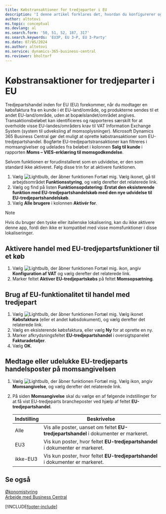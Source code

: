 ```yaml
---
title: Købstransaktioner for tredjeparter i EU
description: 'I denne artikel forklares det, hvordan du konfigurerer og bruger tredjepartskøbstransaktioner i Den Europæiske Union (EU).'
author: altotovi
ms.topic: conceptual
ms.devlang: al
ms.search.form: '50, 51, 52, 187, 317'
ms.search.keywords: 'EU3P, EU 3-P, EU 3-Party'
ms.date: 07/05/2024
ms.author: altotovi
ms.service: dynamics-365-business-central
ms.reviewer: bholtorf
---
```


# <a name="eu-third-party-purchase-transactions"></a>Købstransaktioner for tredjeparter i EU

Tredjepartshandel inden for EU (EU) forekommer, når du modtager en købsfaktura fra en kunde i ét EU-land/område, og produkterne sendes til et andet EU-land/område, uden at bopælslandet/området angives. Transaktionsbeløbet kan identificeres og rapporteres særskilt for at overholde visse EU-landes/områders krav til VAT Information Exchange System (system til udveksling af momsoplysninger). Microsoft Dynamics 365 Business Central gør det muligt at oprette købstransaktioner som EU-tredjepartshandel. Bogførte EU-tredjepartstransaktioner kan filtreres i momsangivelser og udelades fra beløbet i kolonnen **Salg til kunde** i rapporten **Moms – VIES-erklæring til momsgodkendelse**.

Selvom funktionen er forudinstalleret som en udvidelse, er den som standard ikke aktiveret. Følg disse trin for at aktivere funktionen.

1. Vælg ![Lightbulb, der åbner funktionen Fortæl mig.](media/ui-search/search_small.png "Fortæl mig, hvad du vil foretage dig") Vælg ikonet, gå til arbejdsområdet **Funktionsstyring**, og vælg derefter det relaterede link.
2. Vælg og find på listen **Funktionsopdatering: Erstat den eksisterende funktion med EU-tredjepartshandelskøb med den nye udvidelse til EU-tredjepartshandelskøb**.
3. Vælg **Alle brugere** i kolonnen **Aktivér for**.

> [!NOTE]
> Hvis du bruger den tyske eller italienske lokalisering, kan du ikke aktivere denne app, fordi den ikke er kompatibel med visse momsfunktioner i disse lokaliseringer.  

## <a name="enable-eu-third-party-trade-functionality-for-a-purchase"></a>Aktivere handel med EU-tredjepartsfunktioner til et køb

1. Vælg ![Lightbulb, der åbner funktionen Fortæl mig.](media/ui-search/search_small.png "Fortæl mig, hvad du vil foretage dig") ikon, angiv **Konfiguration af VAT** og vælg derefter det relaterede link.
2. Marker feltet **Aktiver EU-tredjepartskøbs** på feltet **Momsopsætning**.

## <a name="use-eu-third-party-trade-functionality"></a>Brug af EU-funktionalitet til handel med tredjepart

1. Vælg ![Lightbulb, der åbner funktionen Fortæl mig.](media/ui-search/search_small.png "Fortæl mig, hvad du vil foretage dig") Vælg ikonet **Købsfaktura** (eller et andet købsdokument), og vælg derefter det relaterede link.
2. Vælg en eksisterende købsfaktura, eller vælg **Ny** for at oprette en ny.
3. Marker afkrydsningsfeltet **EU-tredjepartshandel** i oversigtspanelet **Fakturadetaljer**.
4. Vælg **OK**.

## <a name="include-or-exclude-eu-third-party-trade-records-on-the-vat-statement"></a>Medtage eller udelukke EU-tredjeparts handelsposter på momsangivelsen

1. Vælg ![Lightbulb, der åbner funktionen Fortæl mig.](media/ui-search/search_small.png "Fortæl mig, hvad du vil foretage dig") Vælg ikon, angiv **Momsangivelse**, og vælg derefter det relaterede link.
2. På siden **Momsangivelse** skal du vælge en af følgende indstillinger for at få vist EU-tredjeparts brancheposter ved hjælp af feltet **EU-tredjepartshandel**.

    | Indstilling | Beskrivelse |
    |--------|-------------|
    | Alle | Vis alle poster, uanset om feltet **EU-tredjepartshandel** i dokumenter er markeret. |
    | EU3 | Vis kun poster, hvor feltet **EU-tredjepartshandel** i dokumenter er markeret. |
    | ikke-EU3 | Vis kun poster, hvor feltet **EU-tredjepartshandel** i dokumenter er markeret. |


## <a name="see-also"></a>Se også
[Økonomistyring](finance.md)  
[Arbejde med Business Central](ui-work-product.md)

[!INCLUDE[footer-include](includes/footer-banner.md)]
